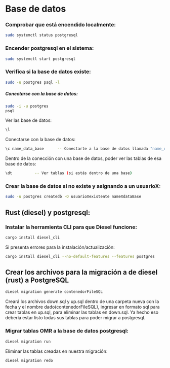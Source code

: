 # Base de datos
### Comprobar que está encendido localmente:
```bash
sudo systemctl status postgresql
```

### Encender postgresql en el sistema:
```bash
sudo systemctl start postgresql
```

### Verifica si la base de datos existe:
```bash
sudo -u postgres psql -l
```
##### Conectarse con la base de datos:
```bash
sudo -i -u postgres
psql
```
Ver las base de datos:
```bash
\l
```
Conectarse con la base de datos:
```bash
\c name_data_base      -- Conectarte a la base de datos llamada "name_data_base"
```
Dentro de la conección con una base de datos, poder ver las tablas de esa base de datos:
```bash
\dt          -- Ver tablas (si estás dentro de una base)
```
### Crear la base de datos si no existe y asignando a un usuarioX:
```bash
sudo -u postgres createdb -O usuarioXexistente nameXdataBase
```
## Rust (diesel) y postgresql:
### Instalar la herramienta CLI para que Diesel funcione:
```bash
cargo install diesel_cli
```
Si presenta errores para la instalación/actualización:
```bash
cargo install diesel_cli --no-default-features --features postgres
``` 
## Crear los archivos para la migración a de diesel (rust) a PostgreSQL
```bash
diesel migration generate contenedorFileSQL
```
Creará los archivos down.sql y up.sql dentro de una carpeta nueva con la fecha y el nombre dado(contenedorFileSQL), ingresar en formato sql para crear tablas en up.sql, para eliminar las tablas en down.sql.
Ya hecho eso debería estar listo todas sus tablas para poder migrar a postgresql.
### Migrar tablas OMR a la base de datos postgresql:
```bash
diesel migration run
```
Eliminar las tablas creadas en nuestra migración:
```bash
diesel migration redo
```